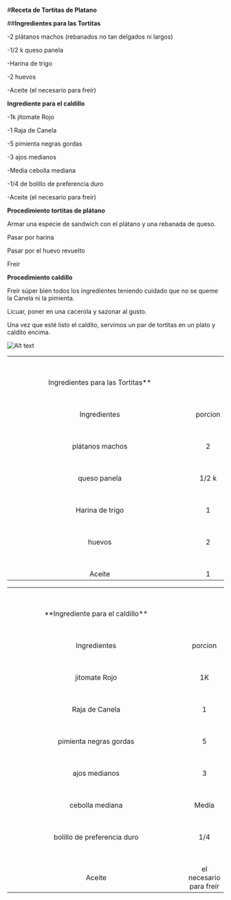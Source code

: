 #**Receta de Tortitas de Platano**

##**Ingredientes para las Tortitas**

-2 plátanos machos (rebanados no tan delgados ni largos)

-1/2 k  queso panela

-Harina de trigo 

-2 huevos

-Aceite (el necesario para freír)

**Ingrediente para el caldillo**

-1k jitomate Rojo

-1 Raja de Canela

-5 pimienta negras gordas

-3 ajos medianos

-Media cebolla mediana

-1/4 de bolillo de preferencia duro

-Aceite (el necesario para freír) 

**Procedimiento tortitas de plátano**

Armar una especie de sandwich con el plátano y una rebanada de queso.

Pasar por harina

Pasar por el huevo revuelto

Freír

**Procedimiento caldillo**

Freír súper bien todos los ingredientes teniendo cuidado que no se queme la Canela ni la pimienta.

Licuar, poner en una cacerola y sazonar al gusto.

Una vez que esté listo el caldito, servimos un par de tortitas en un plato y caldito encima.


![Alt text](https://i.ytimg.com/vi/YBfk5UjhtNQ/maxresdefault.jpg "Imagen Torta")

<table style="width: 100%; text-align: center;">
<tr>
    <td colspan="3" style="width: 100%; padding-top: 50px;">Ingredientes para las Tortitas**</td>
  </tr>
  <tr>
    <td colspan="3" style="width: 100%; padding-top: 50px;">Ingredientes</td>
    <td colspan="3" style="width: 100%; padding-top: 50px;">porcion</td>
    
  </tr>
  <tr>
    <td colspan="3" style="width: 100%; padding-top: 50px;">plátanos machos</td>
    <td colspan="3" style="width: 100%; padding-top: 50px;">2</td>
    
  </tr>
  <tr>
    <td  colspan="3" style="width: 100%; padding-top: 50px;">queso panela</td>
    <td colspan="3" style="width: 100%; padding-top: 50px;">1/2 k</td>
    
  </tr>
<tr>
    <td  colspan="3" style="width: 100%; padding-top: 50px;">Harina de trigo</td>
    <td colspan="3" style="width: 100%; padding-top: 50px;">1</td>
    
  </tr>
<tr>
    <td  colspan="3" style="width: 100%; padding-top: 50px;">huevos</td>
    <td colspan="3" style="width: 100%; padding-top: 50px;">2</td>
    
  </tr>
<tr>
    <td  colspan="3" style="width: 100%; padding-top: 50px;">Aceite</td>
    <td colspan="3" style="width: 100%; padding-top: 50px;">1</td>
    
  </tr>
</table>

<table style="width: 100%; text-align: center;">
<tr>
    <td colspan="3" style="width: 100%; padding-top: 50px;">**Ingrediente para el caldillo**</td>
  </tr>
  <tr>
    <td colspan="3" style="width: 100%; padding-top: 50px;">Ingredientes</td>
    <td colspan="3" style="width: 100%; padding-top: 50px;">porcion</td>
    
  </tr>
  <tr>
    <td colspan="3" style="width: 100%; padding-top: 50px;">jitomate Rojo</td>
    <td colspan="3" style="width: 100%; padding-top: 50px;">1K</td>
    
  </tr>
  <tr>
    <td  colspan="3" style="width: 100%; padding-top: 50px;">Raja de Canela</td>
    <td colspan="3" style="width: 100%; padding-top: 50px;">1</td>
    
  </tr>
<tr>
    <td  colspan="3" style="width: 100%; padding-top: 50px;">pimienta negras gordas</td>
    <td colspan="3" style="width: 100%; padding-top: 50px;">5</td>
    
  </tr>
<tr>
    <td  colspan="3" style="width: 100%; padding-top: 50px;">ajos medianos</td>
    <td colspan="3" style="width: 100%; padding-top: 50px;">3</td>
    
  </tr>
<tr>
    <td  colspan="3" style="width: 100%; padding-top: 50px;">cebolla mediana</td>
    <td colspan="3" style="width: 100%; padding-top: 50px;">Media</td>
    
  </tr>
<tr>
    <td  colspan="3" style="width: 100%; padding-top: 50px;">bolillo de preferencia duro</td>
    <td colspan="3" style="width: 100%; padding-top: 50px;">1/4</td>
    
  </tr>
<tr>
    <td  colspan="3" style="width: 100%; padding-top: 50px;">Aceite</td>
    <td colspan="3" style="width: 100%; padding-top: 50px;">el necesario para freír</td>
    
  </tr>
</table>